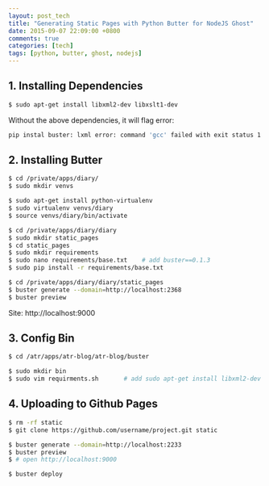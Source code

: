 ```yaml
---
layout: post_tech
title: "Generating Static Pages with Python Butter for NodeJS Ghost"
date: 2015-09-07 22:09:00 +0800
comments: true
categories: [tech]
tags: [python, butter, ghost, nodejs]
---
```


## 1. Installing Dependencies

```bash
$ sudo apt-get install libxml2-dev libxslt1-dev
```

Without the above dependencies, it will flag error:

```bash
pip instal buster: lxml error: command 'gcc' failed with exit status 1
``` 

## 2. Installing Butter

```bash
$ cd /private/apps/diary/
$ sudo mkdir venvs

$ sudo apt-get install python-virtualenv
$ sudo virtualenv venvs/diary
$ source venvs/diary/bin/activate

$ cd /private/apps/diary/diary
$ sudo mkdir static_pages
$ cd static_pages
$ sudo mkdir requirements
$ sudo nano requirements/base.txt    # add buster==0.1.3
$ sudo pip install -r requirements/base.txt

$ cd /private/apps/diary/diary/static_pages
$ buster generate --domain=http://localhost:2368  
$ buster preview  
```

Site: http://localhost:9000

## 3. Config Bin

```bash
$ cd /atr/apps/atr-blog/atr-blog/buster

$ sudo mkdir bin
$ sudo vim requirments.sh       # add sudo apt-get install libxml2-dev libxslt1-dev
```

## 4. Uploading to Github Pages

```bash
$ rm -rf static
$ git clone https://github.com/username/project.git static

$ buster generate --domain=http://localhost:2233
$ buster preview  
$ # open http://localhost:9000

$ buster deploy   
```
